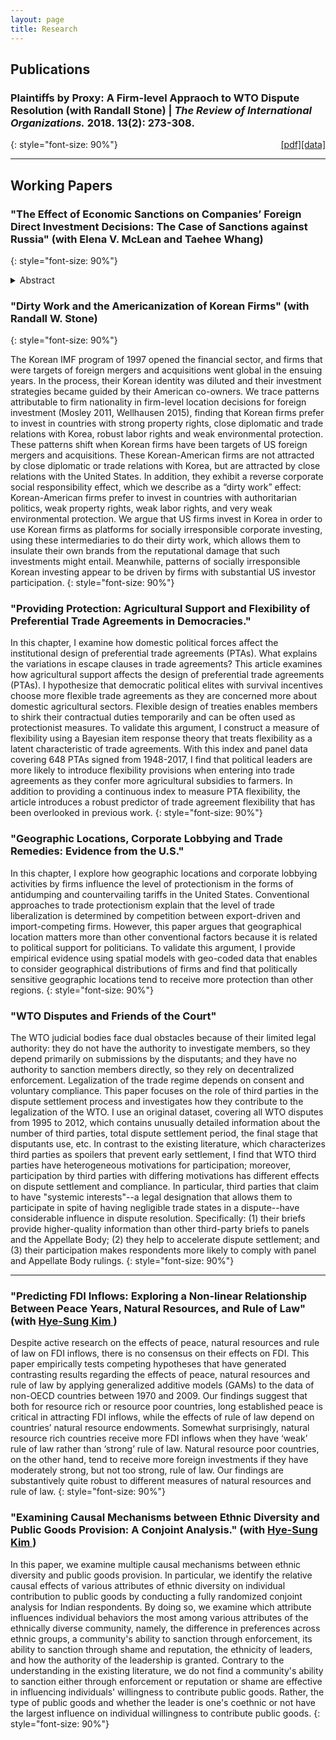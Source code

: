 ```yaml
---
layout: page
title: Research
---
```


## Publications

### Plaintiffs by Proxy: A Firm-level Appraoch to WTO Dispute Resolution (with Randall Stone) | *The Review of International Organizations.*  2018. 13(2): 273-308.
{: style="font-size: 90%"}
<a href="http://www.sas.rochester.edu/psc/stone/data.html" target="_blank" style="float:right">[data]</a><a href="http://www.sas.rochester.edu/psc/stone/data.html" target="_blank" style="float:right">[pdf]</a>



---

## Working Papers

### "The Effect of Economic Sanctions on Companies’ Foreign Direct Investment Decisions: The Case of Sanctions against Russia" (with Elena V. McLean and Taehee Whang)
{: style="font-size: 90%"}

<details style="text-align:justify;fontsize:9px">
<summary>Abstract</summary>
    <p style="font-size:9px">Countries resort to economic coercion to compel other countries to change their policies. The success of this strategy depends on the size of economic costs that sanctioners can impose on their opponents by distorting trade and financial flows. Yet, existing studies indicate that governments and companies can adjust to such distortions, thereby reducing effectiveness of economic coercion. Specifically, research on sanctions’ effect on foreign direct investment indicates that sanctioning countries’ companies reduce their investments in targeted countries only temporarily, whereas companies from third-party countries take advantage of this temporary reduction by increasing their investment levels in targeted countries. The key limitation of this research, however, is its country-level focus, which fails to capture company-level decisionmaking processes and factors shaping them. In this paper, we consider how sanctions affect companies’ decisions to invest in a targeted country and how companies respond to the risk of investment substitution from third-party countries. We investigate effects of sanctions announced by companies’ home governments, as well as other governments, and consider varying responses of companies in different economic sectors. To keep our models tractable, we concentrate on one sanctioned country, Russia, and use monthly data on nearly 3,000 companies from 77 countries to evaluate companies’ decisions to invest in Russia’s economy, from January 2003 to September 2017. This period includes a series of sanctions imposed against Russia by the US, EU members and other countries, as well as Russian counter-sanctions. Our results show that sanctions reduce the likelihood of new investments in Russia.</p>
</details>

### "Dirty Work and the Americanization of Korean Firms" (with Randall W. Stone)
{: style="font-size: 90%"}

The Korean IMF program of 1997 opened the financial sector, and firms that were targets of foreign mergers and acquisitions went global in the ensuing years. In the process, their Korean identity was diluted and their investment strategies became guided by their American co-owners. We trace patterns attributable to firm nationality in firm-level location decisions for foreign investment (Mosley 2011, Wellhausen 2015), finding that Korean firms prefer to invest in countries with strong property rights, close diplomatic and trade relations with Korea, robust labor rights and weak environmental protection. These patterns shift when Korean firms have been targets of US foreign mergers and acquisitions. These Korean-American firms are not attracted by close diplomatic or trade relations with Korea, but are attracted by close relations with the United States. In addition, they exhibit a reverse corporate social responsibility effect, which we describe as a “dirty work” effect: Korean-American firms prefer to invest in countries with authoritarian politics, weak property rights, weak labor rights, and very weak environmental protection. We argue that US firms invest in Korea in order to use Korean firms as platforms for socially irresponsible corporate investing, using these intermediaries to do their dirty work, which allows them to insulate their own brands from the reputational damage that such investments might entail. Meanwhile, patterns of socially irresponsible Korean investing appear to be driven by firms with substantial US investor participation.
{: style="font-size: 90%"}

### "Providing Protection: Agricultural Support and Flexibility of Preferential Trade Agreements in Democracies." 

In this chapter, I examine how domestic political forces affect the institutional design of preferential trade agreements (PTAs). What explains the variations in escape clauses in trade agreements? This article examines how agricultural support affects the design of preferential trade agreements (PTAs). I hypothesize that democratic political elites with survival incentives choose more flexible trade agreements as they are concerned more about domestic agricultural sectors. Flexible design of treaties enables members to shirk their contractual duties temporarily and can be often used as protectionist measures. To validate this argument, I construct a measure of flexibility using a Bayesian item response theory that treats flexibility as a latent characteristic of trade agreements. With this index and panel data covering 648 PTAs signed from 1948-2017, I find that political leaders are more likely to introduce flexibility provisions when entering into trade agreements as they confer more agricultural subsidies to farmers. In addition to providing a continuous index to measure PTA flexibility, the article introduces a robust predictor of trade agreement flexibility that has been overlooked in previous work.
{: style="font-size: 90%"}

### "Geographic Locations, Corporate Lobbying and Trade Remedies: Evidence from the U.S."

In this chapter, I explore how geographic locations and corporate lobbying activities by firms influence the level of protectionism in the forms of antidumping and countervailing tariffs in the United States. Conventional approaches to trade protectionism explain that the level of trade liberalization is determined by competition between export-driven and import-competing firms. However, this paper argues that geographical location matters more than other conventional factors because it is related to political support for politicians. To validate this argument, I provide empirical evidence using spatial models with geo-coded data that enables to consider geographical distributions of firms and find that politically sensitive geographic locations tend to receive more protection than other regions.
{: style="font-size: 90%"}

### "WTO Disputes and Friends of the Court"

The WTO judicial bodies face dual obstacles because of their limited legal authority: they do not have the authority to investigate members, so they depend primarily on submissions by the disputants; and they have no authority to sanction members directly, so they rely on decentralized enforcement. Legalization of the trade regime depends on consent and voluntary compliance. This paper focuses on the role of third parties in the dispute settlement process and investigates how they contribute to the legalization of the WTO. I use an original dataset, covering all WTO disputes from 1995 to 2012, which contains unusually detailed information about the number of third parties, total dispute settlement period, the final stage that disputants use, etc. In contrast to the existing literature, which characterizes third parties as spoilers that prevent early settlement, I find that WTO third parties have heterogeneous motivations for participation; moreover, participation by third parties with differing motivations has different effects on dispute settlement and compliance. In particular, third parties that claim to have "systemic interests"--a legal designation that allows them to participate in spite of having negligible trade states in a dispute--have considerable influence in dispute resolution. Specifically: (1) their briefs provide higher-quality information than other third-party briefs to panels and the Appellate Body; (2) they help to accelerate dispute settlement; and (3) their participation makes respondents more likely to comply with panel and Appellate Body rulings.
{: style="font-size: 90%"}



---







### "Predicting FDI Inflows: Exploring a Non-linear Relationship Between Peace Years, Natural Resources, and Rule of Law" (with <a href="http://www.hyesungkim.org/" target="_blank">Hye-Sung Kim </a>)

Despite active research on the effects of peace, natural resources and rule of law on FDI inflows, there is no consensus on their effects on FDI. This paper empirically tests competing hypotheses that have generated contrasting results regarding the effects of peace, natural resources and rule of law by applying generalized additive models (GAMs) to the data of non-OECD countries between 1970 and 2009. Our findings suggest that both for resource rich or resource poor countries, long established peace is critical in attracting FDI inflows, while the effects of rule of law depend on countries’ natural resource endowments. Somewhat surprisingly, natural resource rich countries receive more FDI inflows when they have ‘weak’ rule of law rather than ‘strong’ rule of law. Natural resource poor countries, on the other hand, tend to receive more foreign investments if they have moderately strong, but not too strong, rule of law. Our findings are substantively quite robust to different measures of natural resources and rule of law.
{: style="font-size: 90%"}

### "Examining Causal Mechanisms between Ethnic Diversity and Public Goods Provision: A Conjoint Analysis." (with <a href="http://www.hyesungkim.org/" target="_blank">Hye-Sung Kim </a>)

In this paper, we examine multiple causal mechanisms between ethnic diversity and public goods provision. In particular, we identify the relative causal effects of various attributes of ethnic diversity on individual contribution to public goods by conducting a fully randomized conjoint analysis for Indian respondents. By doing so, we examine which attribute influences individual behaviors the most among various attributes of the ethnically diverse community, namely, the difference in preferences across ethnic groups, a community's ability to sanction through enforcement, its ability to sanction through shame and reputation, the ethnicity of leaders, and how the authority of the leadership is granted. Contrary to the understanding in the existing literature, we do not find a community's ability to sanction either through enforcement or reputation or shame are effective in influencing individuals' willingness to contribute public goods. Rather, the type of public goods and whether the leader is one's coethnic or not have the largest influence on individual willingness to contribute public goods.
{: style="font-size: 90%"}